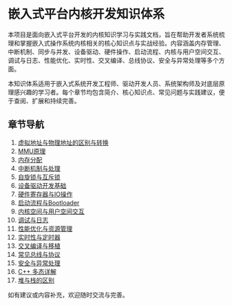 # 嵌入式平台内核开发知识体系

本项目是面向嵌入式平台开发的内核知识学习与实践文档，旨在帮助开发者系统梳理和掌握嵌入式操作系统内核相关的核心知识点与实战经验。内容涵盖内存管理、中断机制、同步与并发、设备驱动、硬件操作、启动流程、内核与用户空间交互、调试与日志、性能优化、实时性、交叉编译、总线协议、安全与异常处理等多个方面。

本知识体系适用于嵌入式系统开发工程师、驱动开发人员、系统架构师及对底层原理感兴趣的学习者。每个章节均包含简介、核心知识点、常见问题与实践建议，便于查阅、扩展和持续完善。

## 章节导航

1. [虚拟地址与物理地址的区别与转换](01-虚拟地址与物理地址的区别与转换.md)
2. [MMU原理](02-MMU原理.md)
3. [内存分配](03-内存分配.md)
4. [中断机制与处理](04-中断机制与处理.md)
5. [自旋锁与互斥锁](05-自旋锁与互斥锁.md)
6. [设备驱动开发基础](06-设备驱动开发基础.md)
7. [硬件寄存器与IO操作](07-硬件寄存器与IO操作.md)
8. [启动流程与Bootloader](08-启动流程与Bootloader.md)
9. [内核空间与用户空间交互](09-内核空间与用户空间交互.md)
10. [调试与日志](10-调试与日志.md)
11. [性能优化与资源管理](11-性能优化与资源管理.md)
12. [实时性与定时器](12-实时性与定时器.md)
13. [交叉编译与移植](13-交叉编译与移植.md)
14. [常见总线与协议](14-常见总线与协议.md)
15. [安全与异常处理](15-安全与异常处理.md)
16. [C++ 多态详解](16-CPP多态详解.md)
17. [堆与栈的区别](17-堆与栈的区别.md)

如有建议或内容补充，欢迎随时交流与完善。
